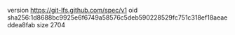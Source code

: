version https://git-lfs.github.com/spec/v1
oid sha256:1d8688bc9925e6f6749a58576c5deb590228529fc751c318ef18aeaeddea8fab
size 2704
